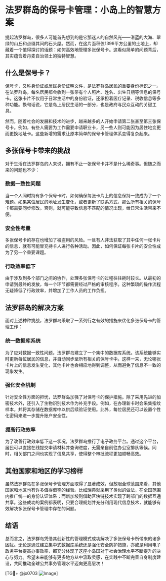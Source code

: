 # 法罗群岛的保号卡管理：小岛上的智慧方案

提起法罗群岛，很多人可能首先想到的是它那迷人的自然风光——湛蓝的大海、翠绿的山丘和点缀其间的石头屋。然而，在这片面积仅1399平方公里的土地上，却藏着一个值得探讨的话题：如何高效地管理多张保号卡。这看似简单的问题背后，其实蕴含着丹麦自治领土的独特智慧。

## 什么是保号卡？

保号卡，又称身份证或居民身份证明文件，是法罗群岛居民的重要身份标识之一。在法罗群岛，每名居民都会收到一张带有个人照片、姓名、出生日期等信息的保号卡。这张卡片不仅用于日常生活中的身份验证，还承担着医疗记录、税收信息等多种功能。换句话说，它是岛上居民生活的一部分，也是政府与民众互动的关键工具。

然而，随着社会的发展和技术的进步，越来越多的人开始申请第二张甚至第三张保号卡。例如，有些人需要为工作需要申请职业卡，另一些人则可能因为居住地变更而更换地址卡。这些新增的需求让原本简单的保号卡管理体系变得复杂起来。

## 多张保号卡带来的挑战

对于生活在法罗群岛的人来说，拥有不止一张保号卡并不是什么稀奇事。但随之而来的问题也不少：

### 数据一致性问题

当一个人同时持有多个保号卡时，如何确保每张卡片上的信息保持一致成为了一个难题。如果某位居民的地址发生变化，或者更新了联系方式，那么所有相关的保号卡都需要同步修改。否则，就可能导致信息不匹配的情况出现，给日常生活带来不便。

### 安全性考量

多张保号卡的存在也增加了被盗用的风险。一旦有人非法获取了其中任何一张卡片的信息，就有可能冒充持卡人进行各种活动。因此，如何保证每张卡片的安全性成为了另一个重要课题。

### 行政效率低下

由于涉及到多个部门之间的协作，处理多张保号卡的过程往往耗时较长。从最初的申请到最终的发放，每一个环节都需要经过严格的审核程序。这种繁琐的操作流程无疑降低了行政效率，并增加了工作人员的工作负担。

## 法罗群岛的解决方案

面对上述种种挑战，法罗群岛采取了一系列行之有效的措施来优化多张保号卡的管理工作：

### 统一数据库系统

为了应对数据一致性问题，法罗群岛建立了一个集中的数据库系统。该系统能够实时更新每位居民的信息，并自动同步至所有相关的保号卡中。这样一来，无论哪张卡片上的信息发生变化，其他卡片也会相应地得到调整，从而避免了信息不一致的现象发生。

### 强化安全机制

针对安全性方面的担忧，法罗群岛加强了对保号卡的保护措施。除了采用先进的加密技术外，还引入了生物识别技术作为补充手段。例如，在办理新卡时会采集指纹样本，并将其存储在数据库中以供后续验证使用。此外，每位居民还可以设置个性化密码来进一步提升账户安全性。

### 提高行政效率

为了改善行政效率低下这一状况，法罗群岛推行了电子政务平台。通过这个平台，居民可以直接在线提交申请材料并查询进度，无需亲自前往办公室排队等候。同时，相关部门之间也实现了信息共享，使得整个审批流程更加顺畅高效。

## 其他国家和地区的学习榜样

虽然法罗群岛在多张保号卡管理方面取得了显著成效，但放眼全球范围来看，其他国家和地区也有许多值得借鉴的经验。比如瑞典就采用了类似的做法，在全国范围内推广统一的身份认证体系；而新加坡则借助区块链技术实现了跨部门的数据互通共享。这些成功的案例都表明，只要合理规划并充分利用现代信息技术，就能够有效解决多张保号卡管理中存在的问题。

## 结语

总而言之，法罗群岛凭借其创新性的管理模式成功解决了多张保号卡所带来的诸多困扰。无论是通过建立集中式数据库系统还是强化安全防护措施，亦或是利用电子政务平台提高办事效率，都充分体现了这座小岛国对于社会治理水平不断提升的决心与努力。希望未来能够有更多地方从中汲取灵感，在实践中不断完善自身制度建设，共同推动全球公共事务管理水平迈向更高层次！

[TG💪+ @jx0703 ![Image](https://github.com/user-attachments/assets/dbca1d08-cadb-493c-b0ec-ad6f7a83f270)]